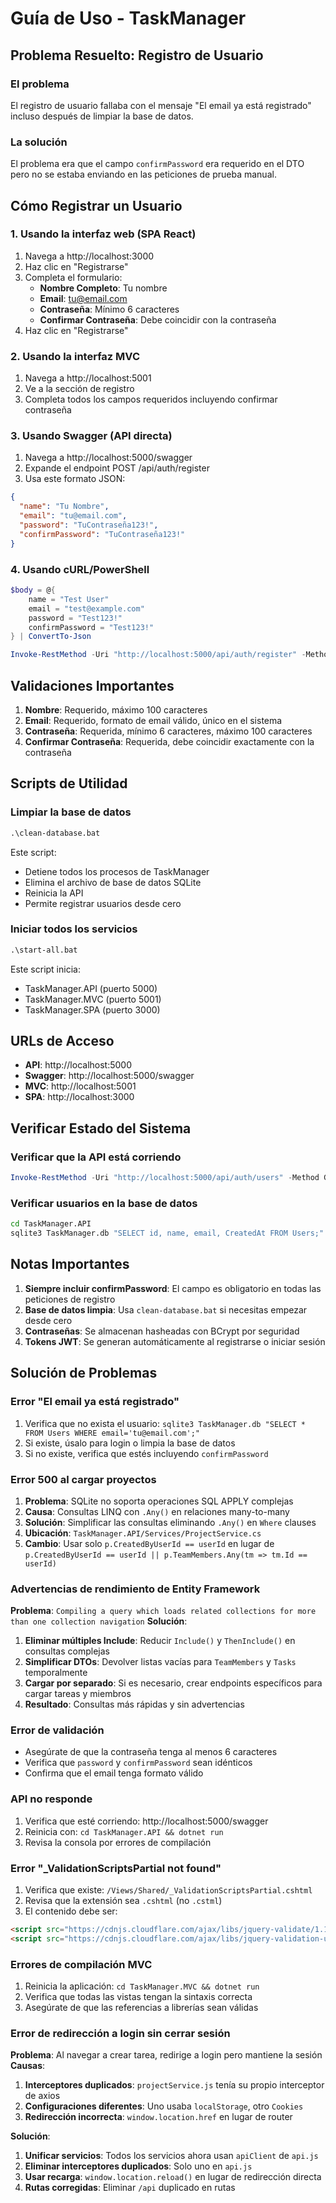 # Guía de Uso - TaskManager

## Problema Resuelto: Registro de Usuario

### El problema
El registro de usuario fallaba con el mensaje "El email ya está registrado" incluso después de limpiar la base de datos.

### La solución
El problema era que el campo `confirmPassword` era requerido en el DTO pero no se estaba enviando en las peticiones de prueba manual.

## Cómo Registrar un Usuario

### 1. Usando la interfaz web (SPA React)
1. Navega a http://localhost:3000
2. Haz clic en "Registrarse"
3. Completa el formulario:
   - **Nombre Completo**: Tu nombre
   - **Email**: tu@email.com
   - **Contraseña**: Mínimo 6 caracteres
   - **Confirmar Contraseña**: Debe coincidir con la contraseña
4. Haz clic en "Registrarse"

### 2. Usando la interfaz MVC
1. Navega a http://localhost:5001
2. Ve a la sección de registro
3. Completa todos los campos requeridos incluyendo confirmar contraseña

### 3. Usando Swagger (API directa)
1. Navega a http://localhost:5000/swagger
2. Expande el endpoint POST /api/auth/register
3. Usa este formato JSON:
```json
{
  "name": "Tu Nombre",
  "email": "tu@email.com",
  "password": "TuContraseña123!",
  "confirmPassword": "TuContraseña123!"
}
```

### 4. Usando cURL/PowerShell
```powershell
$body = @{
    name = "Test User"
    email = "test@example.com"
    password = "Test123!"
    confirmPassword = "Test123!"
} | ConvertTo-Json

Invoke-RestMethod -Uri "http://localhost:5000/api/auth/register" -Method POST -Headers @{"Content-Type"="application/json"} -Body $body
```

## Validaciones Importantes

1. **Nombre**: Requerido, máximo 100 caracteres
2. **Email**: Requerido, formato de email válido, único en el sistema
3. **Contraseña**: Requerida, mínimo 6 caracteres, máximo 100 caracteres
4. **Confirmar Contraseña**: Requerida, debe coincidir exactamente con la contraseña

## Scripts de Utilidad

### Limpiar la base de datos
```cmd
.\clean-database.bat
```
Este script:
- Detiene todos los procesos de TaskManager
- Elimina el archivo de base de datos SQLite
- Reinicia la API
- Permite registrar usuarios desde cero

### Iniciar todos los servicios
```cmd
.\start-all.bat
```
Este script inicia:
- TaskManager.API (puerto 5000)
- TaskManager.MVC (puerto 5001)
- TaskManager.SPA (puerto 3000)

## URLs de Acceso

- **API**: http://localhost:5000
- **Swagger**: http://localhost:5000/swagger
- **MVC**: http://localhost:5001
- **SPA**: http://localhost:3000

## Verificar Estado del Sistema

### Verificar que la API está corriendo
```powershell
Invoke-RestMethod -Uri "http://localhost:5000/api/auth/users" -Method GET
```

### Verificar usuarios en la base de datos
```cmd
cd TaskManager.API
sqlite3 TaskManager.db "SELECT id, name, email, CreatedAt FROM Users;"
```

## Notas Importantes

1. **Siempre incluir confirmPassword**: El campo es obligatorio en todas las peticiones de registro
2. **Base de datos limpia**: Usa `clean-database.bat` si necesitas empezar desde cero
3. **Contraseñas**: Se almacenan hasheadas con BCrypt por seguridad
4. **Tokens JWT**: Se generan automáticamente al registrarse o iniciar sesión

## Solución de Problemas

### Error "El email ya está registrado"
1. Verifica que no exista el usuario: `sqlite3 TaskManager.db "SELECT * FROM Users WHERE email='tu@email.com';"`
2. Si existe, úsalo para login o limpia la base de datos
3. Si no existe, verifica que estés incluyendo `confirmPassword`

### Error 500 al cargar proyectos
1. **Problema**: SQLite no soporta operaciones SQL APPLY complejas
2. **Causa**: Consultas LINQ con `.Any()` en relaciones many-to-many
3. **Solución**: Simplificar las consultas eliminando `.Any()` en `Where` clauses
4. **Ubicación**: `TaskManager.API/Services/ProjectService.cs`
5. **Cambio**: Usar solo `p.CreatedByUserId == userId` en lugar de `p.CreatedByUserId == userId || p.TeamMembers.Any(tm => tm.Id == userId)`

### Advertencias de rendimiento de Entity Framework
**Problema**: `Compiling a query which loads related collections for more than one collection navigation`
**Solución**:
1. **Eliminar múltiples Include**: Reducir `Include()` y `ThenInclude()` en consultas complejas
2. **Simplificar DTOs**: Devolver listas vacías para `TeamMembers` y `Tasks` temporalmente
3. **Cargar por separado**: Si es necesario, crear endpoints específicos para cargar tareas y miembros
4. **Resultado**: Consultas más rápidas y sin advertencias

### Error de validación
- Asegúrate de que la contraseña tenga al menos 6 caracteres
- Verifica que `password` y `confirmPassword` sean idénticos
- Confirma que el email tenga formato válido

### API no responde
1. Verifica que esté corriendo: http://localhost:5000/swagger
2. Reinicia con: `cd TaskManager.API && dotnet run`
3. Revisa la consola por errores de compilación

### Error "_ValidationScriptsPartial not found"
1. Verifica que existe: `/Views/Shared/_ValidationScriptsPartial.cshtml`
2. Revisa que la extensión sea `.cshtml` (no `.cstml`)
3. El contenido debe ser:
```html
<script src="https://cdnjs.cloudflare.com/ajax/libs/jquery-validate/1.19.5/jquery.validate.min.js"></script>
<script src="https://cdnjs.cloudflare.com/ajax/libs/jquery-validation-unobtrusive/3.2.12/jquery.validate.unobtrusive.min.js"></script>
```

### Errores de compilación MVC
1. Reinicia la aplicación: `cd TaskManager.MVC && dotnet run`
2. Verifica que todas las vistas tengan la sintaxis correcta
3. Asegúrate de que las referencias a librerías sean válidas

### Error de redirección a login sin cerrar sesión
**Problema**: Al navegar a crear tarea, redirige a login pero mantiene la sesión
**Causas**:
1. **Interceptores duplicados**: `projectService.js` tenía su propio interceptor de axios
2. **Configuraciones diferentes**: Uno usaba `localStorage`, otro `Cookies`
3. **Redirección incorrecta**: `window.location.href` en lugar de router

**Solución**:
1. **Unificar servicios**: Todos los servicios ahora usan `apiClient` de `api.js`
2. **Eliminar interceptores duplicados**: Solo uno en `api.js`
3. **Usar recarga**: `window.location.reload()` en lugar de redirección directa
4. **Rutas corregidas**: Eliminar `/api` duplicado en rutas
